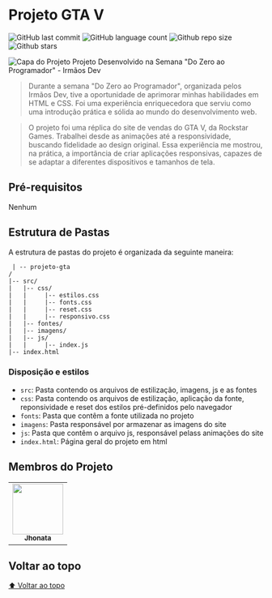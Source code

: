 # Projeto GTA V

<!-- Shields Exemplo, existem N diferentes shield em https://shields.io/ -->
![GitHub last commit](https://img.shields.io/github/last-commit/josejhonatadev/replicasiterockstargames)
![GitHub language count](https://img.shields.io/github/languages/count/josejhonatadev/replicasiterockstargames)
![Github repo size](https://img.shields.io/github/repo-size/josejhonatadev/replicasiterockstargames)
![Github stars](https://img.shields.io/github/stars/josejhonatadev/replicasiterockstargames?style=social)

![Capa do Projeto](https://josejhonatadev.github.io/ReplicaSiteRockstarGames/src/imagens/bg-main.png)
Projeto Desenvolvido na Semana "Do Zero ao Programador" - Irmãos Dev

> Durante a semana "Do Zero ao Programador", organizada pelos Irmãos Dev, tive a oportunidade de aprimorar minhas habilidades em HTML e CSS. Foi uma experiência enriquecedora que serviu como uma introdução prática e sólida ao mundo do desenvolvimento web.

> O projeto foi uma réplica do site de vendas do GTA V, da Rockstar Games. Trabalhei desde as animações até a responsividade, buscando fidelidade ao design original. Essa experiência me mostrou, na prática, a importância de criar aplicações responsivas, capazes de se adaptar a diferentes dispositivos e tamanhos de tela.

## Pré-requisitos

Nenhum

## Estrutura de Pastas

A estrutura de pastas do projeto é organizada da seguinte maneira:

```text
 | -- projeto-gta
/
|-- src/
|   |-- css/
|   |     |-- estilos.css
|   |     |-- fonts.css
|   |     |-- reset.css
|   |     |-- responsivo.css
|   |-- fontes/
|   |-- imagens/
|   |-- js/
|   |     |-- index.js
|-- index.html
```

### Disposição e estilos

* `src`: Pasta contendo os arquivos de estilização, imagens, js e as fontes
* `css`: Pasta contendo os arquivos de estilização, aplicação da fonte, reponsividade e reset dos estilos pré-definidos pelo navegador
* `fonts`: Pasta que contêm a fonte  utilizada no projeto
* `imagens`: Pasta responsável por armazenar as imagens do site
* `js`: Pasta que contêm o arquivo js, responsável pelass animações do site
* `index.html`: Página geral do projeto em html


## Membros do Projeto

<table>
  <tr>
    <td align="center">
      <a href="https://github.com/josejhonatadev">
        <img src="https://github.com/josejhonatadev.png" width="100px">
        <br>
        <sub>
          <b>Jhonata</b>
        </sub>
      </a>
    </td>
  </tr>
</table>

## Voltar ao topo

[⬆ Voltar ao topo](#projetogtav)
